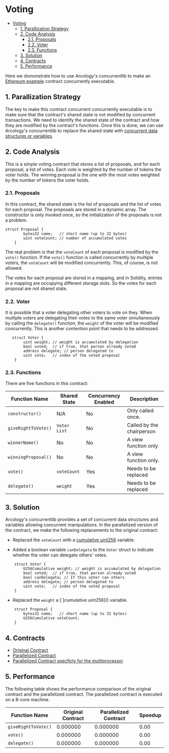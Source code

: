 # Voting
- [Voting](#voting)
  - [1. Parallization Strategy](#1-parallization-strategy)
  - [2. Code Analysis](#2-code-analysis)
    - [2.1. Proposals](#21-proposals)
    - [2.2. Voter](#22-voter)
    - [2.3. Functions](#23-functions)
  - [3. Solution](#3-solution)
  - [4. Contracts](#4-contracts)
  - [5. Performance](#5-performance)

Here we domonstrate how to use Arcology's concurrentlib to make an [Ethereum example](https://docs.soliditylang.org/en/v0.8.21/solidity-by-example.html#voting) contract concurrently executable.


## 1. Parallization Strategy

The key to make this contract concurrent concurrently executable is to make sure that the contract's shared state is not modified by concurrent transactions. We need to identify the shared state of the contract and how they are modified by the contract's functions. Once this is done, we can use Arcology's concurrentlib to replace the shared state with [concurrent data structures or variables]().

## 2. Code Analysis

This is a simple voting contract that stores a list of proposals, and for each proposal, a list of votes. Each vote is weighted by the number of tokens the voter holds. The winning proposal is the one with the most votes weighted by the number of tokens the voter holds.

### 2.1. Proposals

In this contract, the shared state is the list of proposals and the list of votes for each proposal. The proposals are stored in a dynamic array. The constructor is only invoked once, so the initialization of the proposals is not a problem. 

```solidity
struct Proposal {
        bytes32 name;   // short name (up to 32 bytes)
        uint voteCount; // number of accumulated votes
    }
```
The real problem is that the `voteCount` of each proposal is modified by the `vote()` function. If the `vote()` function is called concurrently by multiple voters, the `voteCount` will be modified concurrently. This, of course, is not allowed.

The votes for each proposal are stored in a mapping, and in Solidity, entries in a mapping are occupying different storage slots. So the votes for each proposal are not shared state.

### 2.2. Voter

It is possible that a voter delegating other voters to vote on they. When multiple voters are delegating their votes to the same voter simultaneously by calling the `delegate()` function, the `weight` of the voter will be modified concurrently. This is another contention point that needs to be addressed.

```solidity
   struct Voter {
        uint weight; // weight is accumulated by delegation
        bool voted;  // if true, that person already voted
        address delegate; // person delegated to
        uint vote;   // index of the voted proposal
    }
```

### 2.3. Functions

There are five functions in this contract:


| Function Name          | Shared State        | Concurrency Enabled | Description                      |
|------------------------|---------------------|----------------------|---------------------------------|
| `constructor()`        | N/A                 | No                   | Only called once.               |
| `giveRightToVote()`    | `Voter List`        | No                   | Called by the chairperson       |
| `winnerName()`         | No                  | No                   | A view function only            |
| `winningProposal()`    | No                  | No                   | A view function only.           |
| `vote()`               | `voteCount`         | Yes                  | Needs to be replaced            |
| `delegate()`           | `weight`            | Yes                  | Needs to be replaced            |


## 3. Solution

Arcology's concurrentlib provides a set of concurrent data structures and variables allowing concurrent manipulations. In the parallelized version of the contract, we make the following replacements to the original contract:

- Replaced the `voteCount` with a [cumulative uint256](https://doc.arcology.network/arcology-concurrent-programming-guide/data-structure/commutative/cumulative-u256) variable.
  
- Added a boolean variable `canDelegata` to the `Voter` struct to indicate whether the voter can delegate others' votes. 
  
```solidity
    struct Voter {
        U256Cumulative weight; // weight is accumulated by delegation
        bool voted;  // if true, that person already voted
        bool canDelegata; // If this voter can others
        address delegate; // person delegated to
        uint vote;   // index of the voted proposal
    }
```

- Replaced the `weight` a [`]cumulative uint256]() variable.
  
```solidity
    struct Proposal {
        bytes32 name;   // short name (up to 32 bytes)
        U256Cumulative voteCount;
    }
```

## 4. Contracts

* [Original Contract](./contracts/Vote.sol)
* [Parallelized Contract](./contracts/ParallelVote.sol)
* [Parallelized Contract specficly for the multiprocessor](./contracts/VoteMp.sol)

## 5. Performance

The following table shows the performance comparison of the original contract and the parallelized contract. The parallelized contract is executed on a 8-core machine.

| Function Name          | Original Contract   | Parallelized Contract | Speedup |
|------------------------|---------------------|-----------------------|---------|
| `giveRightToVote()`    | 0.000000            | 0.000000              | 0.00    |
| `vote()`               | 0.000000            | 0.000000              | 0.00    |
| `delegate()`           | 0.000000            | 0.000000              | 0.00    |
